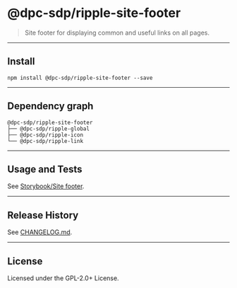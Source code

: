 # @dpc-sdp/ripple-site-footer

> Site footer for displaying common and useful links on all pages.

--------------------------------------------------------------------------------

## Install

```shell
npm install @dpc-sdp/ripple-site-footer --save
```

--------------------------------------------------------------------------------

## Dependency graph

```shell
@dpc-sdp/ripple-site-footer
├── @dpc-sdp/ripple-global
├── @dpc-sdp/ripple-icon
└── @dpc-sdp/ripple-link
```

--------------------------------------------------------------------------------

## Usage and Tests

See [Storybook/Site footer](https://storybook-ripple-master.lagoon.vicsdp.amazee.io/?selectedKind=Organisms/SiteFooter&selectedStory=Site%20footer).

--------------------------------------------------------------------------------

## Release History

See [CHANGELOG.md](./CHANGELOG.md).

--------------------------------------------------------------------------------

## License

Licensed under the GPL-2.0+ License.
